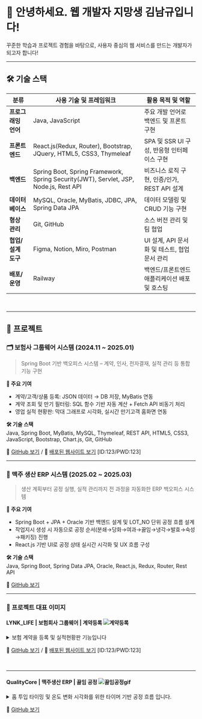 # 💖 안녕하세요. 웹 개발자 지망생 김남규입니다!
꾸준한 학습과 프로젝트 경험을 바탕으로, 사용자 중심의 웹 서비스를 만드는 개발자가 되고자 합니다!
<hr/>

## 🛠 기술 스택

| 분류         | 사용 기술 및 프레임워크                                           | 활용 목적 및 역할                        |
|--------------|--------------------------------------------------------------------|------------------------------------------|
| **프로그래밍 언어** | Java, JavaScript                                                  | 주요 개발 언어로 백엔드 및 프론트 구현  |
| **프론트엔드**     | React.js(Redux, Router), Bootstrap, JQuery, HTML5, CSS3, Thymeleaf | SPA 및 SSR UI 구성, 반응형 인터페이스 구현  |
| **백엔드**         | Spring Boot, Spring Framework, Spring Security(JWT), Servlet, JSP, Node.js, Rest API | 비즈니스 로직 구현, 인증/인가, REST API 설계 |
| **데이터베이스**   | MySQL, Oracle, MyBatis, JDBC, JPA, Spring Data JPA              | 데이터 모델링 및 CRUD 기능 구현        |
| **형상 관리**      | Git, GitHub                                                      | 소스 버전 관리 및 팀 협업      |
| **협업/설계 도구** | Figma, Notion, Miro, Postman                                     | UI 설계, API 문서화 및 테스트, 협업 문서 관리          |
| **배포/운영**      | Railway                                                         | 백엔드/프론트엔드 애플리케이션 배포 및 호스팅 |





<br/><hr/>

## 📂 프로젝트

### 🗂 보험사 그룹웨어 시스템 (2024.11 ~ 2025.01)
> Spring Boot 기반 백오피스 시스템 – 계약, 인사, 전자결재, 실적 관리 등 통합 기능 구현

**📌 주요 기여**
- 계약/고객/상품 등록: JSON 데이터 → DB 저장, MyBatis 연동
- 계약 조회 및 만기 필터링: SQL 함수 기반 자동 계산 + Fetch API 비동기 처리
- 영업 실적 현황판: 막대 그래프로 시각화, 실시간 만기고객 홈화면 연동

**🛠 기술 스택**  
Java, Spring Boot, MyBatis, MySQL, Thymeleaf, REST API, HTML5, CSS3, JavaScript, Bootstrap, Chart.js, Git, GitHub

🔗 <a href="https://github.com/rlaskarb/LYNK_LIFE" target="_blank">GitHub 보기</a> / 🚀 <a href="https://lynklife-production.up.railway.app/login" target="_blank">배포된 웹사이트 보기</a> [ID:123/PWD:123]




<hr/>

### 🍺 맥주 생산 ERP 시스템 (2025.02 ~ 2025.03)
> 생산 계획부터 공정 실행, 실적 관리까지 전 과정을 자동화한 ERP 백오피스 시스템

**📌 주요 기여**
- Spring Boot + JPA + Oracle 기반 백엔드 설계 및 LOT_NO 단위 공정 흐름 설계
- 작업지시 생성 시 자동으로 공정 순서(분쇄→당화→여과→끓임→냉각→발효→숙성→패키징) 진행
- React.js 기반 UI로 공정 상태 실시간 시각화 및 UX 흐름 구성

**🛠 기술 스택**  
Java, Spring Boot, Spring Data JPA, Oracle, React.js, Redux, Router, Rest API

🔗 [GitHub 보기](https://github.com/rlaskarb/QualityCore)  

<hr/>

### 📸 프로젝트 대표 이미지


#### LYNK_LIFE | 보험회사 그룹웨어 | 계약등록 ![계약등록](https://github.com/user-attachments/assets/c66060b3-a93c-47b9-8061-1d6b2e305aa6)
<details>
<summary>보험 계약을 등록 및 실적현황판 기능입니다</summary>

  <br/>
  
📄 보험 계약을 등록하는 기능입니다.  
사전에 등록된 **상품 정보, 고객 정보, 설계사 정보**를 불러와  
작업자가 직접 입력하는 실수를 최소화하고,  
등록된 계약은 **홈 화면 실적 현황판에 실시간으로 반영**되어  
**계약 금액과 계약 건수**를 바로 확인할 수 있습니다.

</details>

🔗 <a href="https://github.com/rlaskarb/LYNK_LIFE" target="_blank">GitHub 보기</a> / 🚀 <a href="https://lynklife-production.up.railway.app" target="_blank">배포된 웹사이트 보기</a> [ID:123/PWD:123]

<br/><hr/>

#### QualityCore | 맥주생산 ERP | 끓임 공정 ![끓임공정gif](https://github.com/user-attachments/assets/cb385815-b42e-4291-8ce5-40462a2a9556)
<details>
<summary>홉 투입 타이밍 및 온도 변화 시각화를 위한 타이머 기반 공정 흐름 입니다.</summary>

  <br/> 

🔥 끓임공정은 여과된 맥즙에 홉을 투입한 후, 고온에서 끓이는 단계입니다.

공정은 설정된 온도에 도달하면 모달창이 표시되며, 사용자가 확인하면 끓임공정이 시작됩니다.<br/>
온도 변화는 타이머 기반 구조로 설계되어, 끓임 설비의 온도 변화를 실시간으로 시각화할 수 있도록 구성했습니다.<br/>

초기 워트량은 **여과공정에서 최종 회수된 워트량을 기준** 으로 자동 설정되며,<br/>
홉 투입 정보는 **작업지시서에 등록된 자재 정보를 기반** 으로 자동 불러옵니다.<br/>
첫 번째와 두 번째 홉의 투입량이 자동으로 입력되어, 작업자는 이를  확인할 수 있습니다.<br/>

끓임 종료 시, **끓임 손실량(초기 워트량의 5%)이 자동 계산되어 표시되며** ,<br/>
최종 끓임 후 워트량은 초기 워트량 - 끓임 손실량으로 실시간 산출되어 업데이트됩니다.<br/>

이 과정을 통해 작업자는 홉 투입 시점과 수율 변화 상황을 직관적으로 파악할 수 있습니다.

</details>

🔗 [GitHub 보기](https://github.com/rlaskarb/QualityCore)

<br/>


